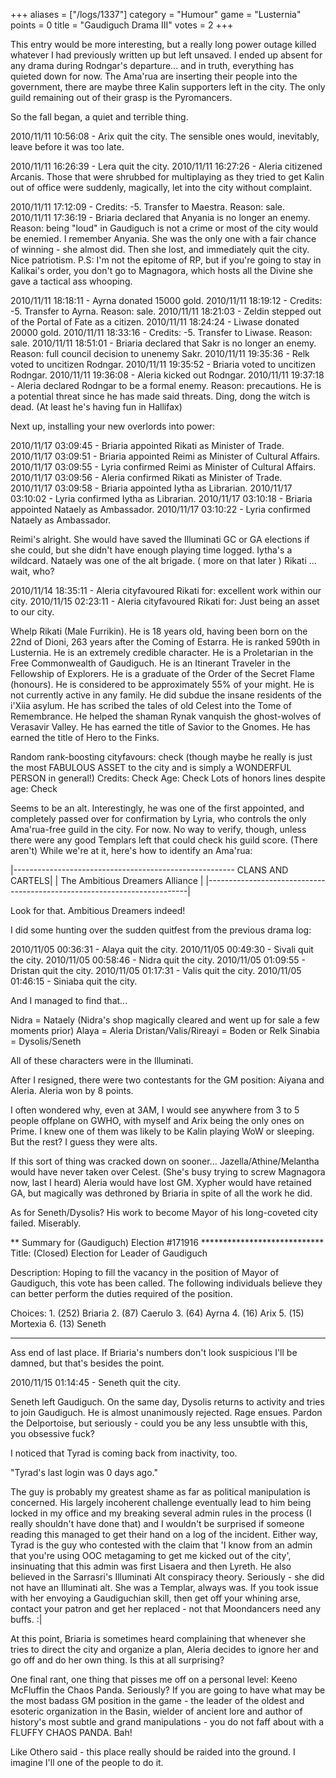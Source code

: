 +++
aliases = ["/logs/1337"]
category = "Humour"
game = "Lusternia"
points = 0
title = "Gaudiguch Drama III"
votes = 2
+++

This entry would be more interesting, but a really long power outage killed whatever I had previously written up but left unsaved. I ended up absent for any drama during Rodngar's departure... and in truth, everything has quieted down for now. The Ama'rua are inserting their people into the government, there are maybe three Kalin supporters left in the city. The only guild remaining out of their grasp is the Pyromancers.

So the fall began, a quiet and terrible thing.

2010/11/11 10:56:08 - Arix quit the city.
The sensible ones would, inevitably, leave before it was too late.

2010/11/11 16:26:39 - Lera quit the city.
2010/11/11 16:27:26 - Aleria citizened Arcanis.
Those that were shrubbed for multiplaying as they tried to get Kalin out of office were suddenly, magically, let into the city without complaint.

2010/11/11 17:12:09 - Credits: -5. Transfer to Maestra. Reason: sale.
2010/11/11 17:36:19 - Briaria declared that Anyania is no longer an enemy. Reason: being "loud" in Gaudiguch is not a crime or most of the city would be enemied.
I remember Anyania. She was the only one with a fair chance of winning - she almost did. Then she lost, and immediately quit the city. Nice patriotism.
P.S: I'm not the epitome of RP, but if you're going to stay in Kalikai's order, you don't go to Magnagora, which hosts all the Divine she gave a tactical ass whooping.

2010/11/11 18:18:11 - Ayrna donated 15000 gold.
2010/11/11 18:19:12 - Credits: -5. Transfer to Ayrna. Reason: sale.
2010/11/11 18:21:03 - Zeldin stepped out of the Portal of Fate as a citizen.
2010/11/11 18:24:24 - Liwase donated 20000 gold.
2010/11/11 18:33:16 - Credits: -5. Transfer to Liwase. Reason: sale.
2010/11/11 18:51:01 - Briaria declared that Sakr is no longer an enemy. Reason: full council decision to unenemy Sakr.
2010/11/11 19:35:36 - Relk voted to uncitizen Rodngar.
2010/11/11 19:35:52 - Briaria voted to uncitizen Rodngar.
2010/11/11 19:36:08 - Aleria kicked out Rodngar.
2010/11/11 19:37:18 - Aleria declared Rodngar to be a formal enemy. Reason: precautions. He is a potential threat since he has made said threats.
Ding, dong the witch is dead.
(At least he's having fun in Hallifax)

Next up, installing your new overlords into power:

2010/11/17 03:09:45 - Briaria appointed Rikati as Minister of Trade.
2010/11/17 03:09:51 - Briaria appointed Reimi as Minister of Cultural Affairs.
2010/11/17 03:09:55 - Lyria confirmed Reimi as Minister of Cultural Affairs.
2010/11/17 03:09:56 - Aleria confirmed Rikati as Minister of Trade.
2010/11/17 03:09:58 - Briaria appointed Iytha as Librarian.
2010/11/17 03:10:02 - Lyria confirmed Iytha as Librarian.
2010/11/17 03:10:18 - Briaria appointed Nataely as Ambassador.
2010/11/17 03:10:22 - Lyria confirmed Nataely as Ambassador.

Reimi's alright. She would have saved the Illuminati GC or GA elections if she could, but she didn't have enough playing time logged.
Iytha's a wildcard.
Nataely was one of the alt brigade. ( more on that later )
Rikati ... wait, who?


2010/11/14 18:35:11 - Aleria cityfavoured Rikati for: excellent work within our city.
2010/11/15 02:23:11 - Aleria cityfavoured Rikati for: Just being an asset to our city.

Whelp Rikati (Male Furrikin).
He is 18 years old, having been born on the 22nd of Dioni, 263 years after the Coming of Estarra.
He is ranked 590th in Lusternia.
He is an extremely credible character.
He is a Proletarian in the Free Commonwealth of Gaudiguch.
He is an Itinerant Traveler in the Fellowship of Explorers.
He is a graduate of the Order of the Secret Flame (honours).
He is considered to be approximately 55% of your might.
He is not currently active in any family.
He did subdue the insane residents of the i'Xiia asylum.
He has scribed the tales of old Celest into the Tome of Remembrance.
He helped the shaman Rynak vanquish the ghost-wolves of Verasavir Valley.
He has earned the title of Savior to the Gnomes.
He has earned the title of Hero to the Finks.

Random rank-boosting cityfavours: check
(though maybe he really is just the most FABULOUS ASSET to the city and is simply a WONDERFUL PERSON in general!)
Credits: Check
Age: Check
Lots of honors lines despite age: Check

Seems to be an alt. Interestingly, he was one of the first appointed, and completely passed over for confirmation by Lyria, who controls the only Ama'rua-free guild in the city. For now. No way to verify, though, unless there were any good Templars left that could check his guild score. (There aren't) While we're at it, here's how to identify an Ama'rua:

|------------------------------------------------------- CLANS AND CARTELS|
|   The Ambitious Dreamers Alliance                                       |
|-------------------------------------------------------------------------|

Look for that. Ambitious Dreamers indeed!

I did some hunting over the sudden quitfest from the previous drama log:


2010/11/05 00:36:31 - Alaya quit the city.
2010/11/05 00:49:30 - Sivali quit the city.
2010/11/05 00:58:46 - Nidra quit the city.
2010/11/05 01:09:55 - Dristan quit the city.
2010/11/05 01:17:31 - Valis quit the city.
2010/11/05 01:46:15 - Siniaba quit the city.

And I managed to find that...

Nidra = Nataely (Nidra's shop magically cleared and went up for sale a few moments prior)
Alaya = Aleria
Dristan/Valis/Rireayi = Boden or Relk
Sinabia = Dysolis/Seneth

All of these characters were in the Illuminati.

After I resigned, there were two contestants for the GM position: Aiyana and Aleria.
Aleria won by 8 points.

I often wondered why, even at 3AM, I would see anywhere from 3 to 5 people offplane on GWHO, with myself and Arix being the only ones on Prime. I knew one of them was likely to be Kalin playing WoW or sleeping. But the rest? I guess they were alts.

If this sort of thing was cracked down on sooner...
Jazella/Athine/Melantha would have never taken over Celest. (She's busy trying to screw Magnagora now, last I heard)
Aleria would have lost GM.
Xypher would have retained GA, but magically was dethroned by Briaria in spite of all the work he did.

As for Seneth/Dysolis? His work to become Mayor of his long-coveted city failed. Miserably.

** Summary for (Gaudiguch) Election #171916 ****************************
Title:                                                      (Closed)
   Election for Leader of Gaudiguch

Description:
   Hoping to fill the vacancy in the position of Mayor of
   Gaudiguch, this vote has been called. The following individuals
   believe they can better perform the duties required of the
   position.

Choices:
     1.  (252) Briaria
     2.  (87) Caerulo
     3.  (64) Ayrna
     4.  (16) Arix
     5.  (15) Mortexia
     6.  (13) Seneth
************************************************************************

Ass end of last place. If Briaria's numbers don't look suspicious I'll be damned, but that's besides the point.

2010/11/15 01:14:45 - Seneth quit the city.

Seneth left Gaudiguch. On the same day, Dysolis returns to activity and tries to join Gaudiguch. He is almost unanimously rejected. Rage ensues. Pardon the Delportoise, but seriously - could you be any less unsubtle with this, you obsessive fuck?

I noticed that Tyrad is coming back from inactivity, too.

"Tyrad's last login was 0 days ago."

The guy is probably my greatest shame as far as political manipulation is concerned. His largely incoherent challenge eventually lead to him being locked in my office and my breaking several admin rules in the process (I really shouldn't have done that) and I wouldn't be surprised if someone reading this managed to get their hand on a log of the incident. Either way, Tyrad is the guy who contested with the claim that 'I know from an admin that you're using OOC metagaming to get me kicked out of the city', insinuating that this admin was first Lisaera and then Lyreth. He also believed in the Sarrasri's Illuminati Alt conspiracy theory. Seriously - she did not have an Illuminati alt. She was a Templar, always was. If you took issue with her envoying a Gaudiguchian skill, then get off your whining arse, contact your patron and get her replaced - not that Moondancers need any buffs. :|

At this point, Briaria is sometimes heard complaining that whenever she tries to direct the city and organize a plan, Aleria decides to ignore her and go off and do her own thing. Is this at all surprising?

One final rant, one thing that pisses me off on a personal level: Keeno McFluffin the Chaos Panda. Seriously? If you are going to have what may be the most badass GM position in the game - the leader of the oldest and esoteric organization in the Basin, wielder of ancient lore and author of history's most subtle and grand manipulations - you do not faff about with a FLUFFY CHAOS PANDA. Bah!

Like Othero said - this place really should be raided into the ground. I imagine I'll one of the people to do it.